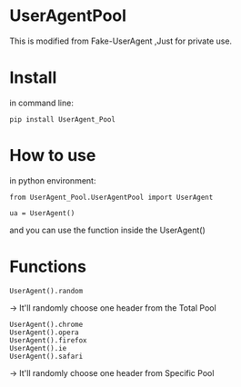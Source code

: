# UserAgentPool
This is modified from Fake-UserAgent ,Just for private use.

# Install
  in command line:
  
    pip install UserAgent_Pool
# How to use
  in python environment:
    
    from UserAgent_Pool.UserAgentPool import UserAgent
    
    ua = UserAgent()
    
  and you can use the function inside the UserAgent()
# Functions

    UserAgent().random 
  → It'll randomly choose one header from the Total Pool 
  
    UserAgent().chrome
    UserAgent().opera
    UserAgent().firefox
    UserAgent().ie
    UserAgent().safari
  → It'll randomly choose one header from Specific Pool
  
